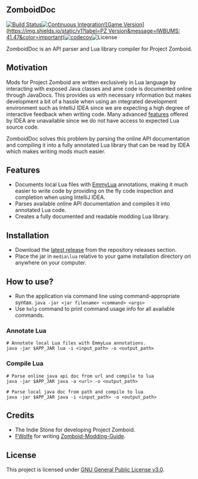 ## ZomboidDoc

[![Build Status](https://jitpack.io/v/yooksi/pz-zdoc.svg)](https://jitpack.io/#yooksi/pz-zdoc)[![Continuous Integration](https://jitci.com/gh/yooksi/pz-zdoc/svg)](https://jitci.com/gh/yooksi/pz-zdoc)[![Game Version](https://img.shields.io/static/v1?label=PZ Version&message=IWBUMS: 41.47&color=important)]()[![codecov](https://codecov.io/gh/yooksi/pz-zdoc/branch/master/graph/badge.svg?token=4D4PT2512I)](https://codecov.io/gh/yooksi/pz-zdoc)![License](https://img.shields.io/github/license/yooksi/pz-zdoc)

ZomboidDoc is an API parser and Lua library compiler for Project Zomboid.

## Motivation
Mods for Project Zomboid are written exclusively in Lua language by interacting with exposed Java classes and ame code is documented online through JavaDocs. This provides us with necessary information but makes development a bit of a hassle when using an integrated development environment such as IntelliJ IDEA since we are expecting a high degree of interactive feedback when writing code. Many advanced [features](https://www.jetbrains.com/idea/features/) offered by IDEA are unavailable since we do not have access to expected Lua source code.

ZomboidDoc solves this problem by parsing the online API documentation and compiling it into a fully annotated Lua library that can be read by IDEA which makes writing mods much easier.

## Features

- Documents local Lua files with [EmmyLua](https://github.com/EmmyLua/IntelliJ-EmmyLua/) annotations, making it much easier to write code by providing on the fly code inspection and completion when using IntelliJ IDEA.
- Parses available online API documentation and compiles it into annotated Lua code.
- Creates a fully documented and readable modding Lua library.

## Installation
- Download the [latest release](https://github.com/yooksi/pz-zdoc/releases/latest) from the repository releases section.
- Place the jar in `media\lua` relative to your game installation directory <i>or</i>i anywhere on your computer.

## How to use?
- Run the application via command line using command-appropriate syntax.
  `java -jar <jar filename> <command> <args>`
- Use `help` command to print command usage info for all available commands. 

### Annotate Lua

```shell
# Annotate local Lua files with EmmyLua annotations.
java -jar $APP_JAR lua -i <input_path> -o <output_path>
```

### Compile Lua

```shell
# Parse online java api doc from url and compile to lua
java -jar $APP_JAR java -a <url> -o <output_path>

# Parse local java doc from path and compile to lua
java -jar $APP_JAR java -i <input_path> -o <output_path>
```

## Credits

- The Indie Stone for developing Project Zomboid.
- [FWolfe](https://github.com/FWolfe/) for writing [Zomboid-Modding-Guide](https://github.com/FWolfe/Zomboid-Modding-Guide).

## License
This project is licensed under [GNU General Public License v3.0](https://github.com/yooksi/pz-zdoc/blob/master/LICENSE.txt).
